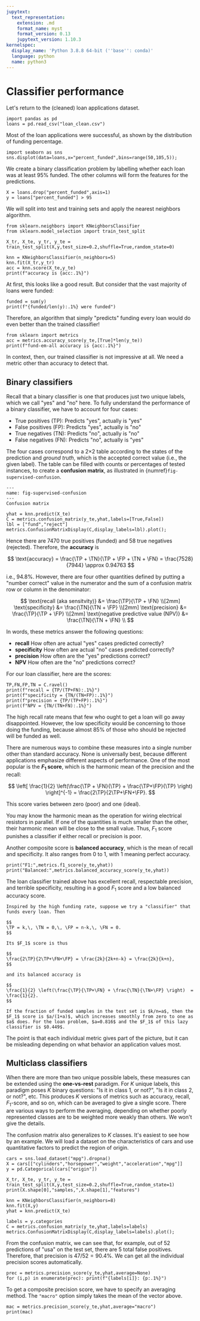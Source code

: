 ```yaml
---
jupytext:
  text_representation:
    extension: .md
    format_name: myst
    format_version: 0.13
    jupytext_version: 1.10.3
kernelspec:
  display_name: 'Python 3.8.8 64-bit (''base'': conda)'
  language: python
  name: python3
---
```


# Classifier performance

Let's return to the (cleaned) loan applications dataset.

```{code-cell} ipython3
import pandas as pd
loans = pd.read_csv("loan_clean.csv")
```

Most of the loan applications were successful, as shown by the distribution of funding percentage.

```{code-cell}
import seaborn as sns
sns.displot(data=loans,x="percent_funded",bins=range(50,105,5));
```

We create a binary classification problem by labelling whether each loan was at least 95% funded. The other columns will form the features for the predictions.

```{code-cell}
X = loans.drop("percent_funded",axis=1)
y = loans["percent_funded"] > 95
```

We will split into test and training sets and apply the nearest neighbors algorithm.

```{code-cell}
from sklearn.neighbors import KNeighborsClassifier
from sklearn.model_selection import train_test_split

X_tr, X_te, y_tr, y_te = train_test_split(X,y,test_size=0.2,shuffle=True,random_state=0)

knn = KNeighborsClassifier(n_neighbors=5)   
knn.fit(X_tr,y_tr) 
acc = knn.score(X_te,y_te)
print(f"accuracy is {acc:.1%}")
```

At first, this looks like a good result. But consider that the vast majority of loans were funded:

```{code-cell}
funded = sum(y)
print(f"{funded/len(y):.1%} were funded")
```

Therefore, an algorithm that simply "predicts" funding every loan would do even better than the trained classifier! 

```{code-cell}
from sklearn import metrics
acc = metrics.accuracy_score(y_te,[True]*len(y_te))
print(f"fund-em-all accuracy is {acc:.1%}")
```

In context, then, our trained classifier is not impressive at all. We need a metric other than accuracy to detect that.

## Binary classifiers

Recall that a binary classifier is one that produces just two unique labels, which we call "yes" and "no" here. To fully understand the performance of a binary classifier, we have to account for four cases:

* True positives (TP): Predicts "yes", actually is "yes"
* False positives (FP): Predicts "yes", actually is "no"
* True negatives (TN): Predicts "no", actually is "no"
* False negatives (FN): Predicts "no", actually is "yes"

The four cases correspond to a 2×2 table according to the states of the prediction and *ground truth*, which is the accepted correct value (i.e., the given label). The table can be filled with counts or percentages of tested instances, to create a **confusion matrix**, as illustrated in {numref}`fig-supervised-confusion`. 

```{figure} confusion.svg
---
name: fig-supervised-confusion
---
Confusion matrix
```

```{code-cell} ipython3
yhat = knn.predict(X_te)
C = metrics.confusion_matrix(y_te,yhat,labels=[True,False])
lbl = ["fund","reject"]
metrics.ConfusionMatrixDisplay(C,display_labels=lbl).plot();
```

Hence there are 7470 true positives (funded) and 58 true negatives (rejected). Therefore, the **accuracy** is 

$$
\text{accuracy} = \frac{\TP + \TN}{\TP + \FP + \TN + \FN} = \frac{7528}{7944} \approx 0.94763
$$

i.e., 94.8%. However, there are four other quantities defined by putting a "number correct" value in the numerator and the sum of a confusion matrix row or column in the denominator:

$$
\text{recall (aka sensitvity)} &= \frac{\TP}{\TP + \FN} \\[2mm]
\text{specificity} &= \frac{\TN}{\TN + \FP} \\[2mm] 
\text{precision} &= \frac{\TP}{\TP + \FP} \\[2mm] 
\text{negative predictive value (NPV)} &= \frac{\TN}{\TN + \FN} \\ 
$$

In words, these metrics answer the following questions:

* **recall** How often are actual "yes" cases predicted correctly?
* **specificity** How often are actual "no" cases predicted correctly?
* **precision** How often are the "yes" predictions correct?
* **NPV** How often are the "no" predictions correct?

For our loan classifier, here are the scores:

```{code-cell} ipython3
TP,FN,FP,TN = C.ravel()
print(f"recall = {TP/(TP+FN):.1%}")
print(f"specificity = {TN/(TN+FP):.1%}")
print(f"precision = {TP/(TP+FP):.1%}")
print(f"NPV = {TN/(TN+FN):.1%}")
```

The high recall rate means that few who ought to get a loan will go away disappointed. However, the low specificity would be concerning to those doing the funding, because almost 85% of those who should be rejected will be funded as well. 

There are numerous ways to combine these measures into a single number other than standard accuracy. None is universally best, because different applications emphasize different aspects of performance. One of the most popular is the **$F_1$ score**, which is the harmonic mean of the precision and the recall:

$$
\left[ \frac{1}{2} \left(\frac{\TP + \FN}{\TP} + \frac{\TP+\FP}{\TP} \right)  \right]^{-1} = \frac{2\TP}{2\TP+\FN+\FP}.
$$

This score varies between zero (poor) and one (ideal). 

You may know the harmonic mean as the operation for wiring electrical resistors in parallel. If one of the quantities is much smaller than the other, their harmonic mean will be close to the small value. Thus, $F_1$ score punishes a classifier if either recall or precision is poor. 

Another composite score is **balanced accuracy**, which is the mean of recall and specificity. It also ranges from 0 to 1, with 1 meaning perfect accuracy.

```{code-cell}
print("F1:",metrics.f1_score(y_te,yhat))
print("Balanced:",metrics.balanced_accuracy_score(y_te,yhat))
```

The loan classifier trained above has excellent recall, respectable precision, and terrible specificity, resulting in a good $F_1$ score and a low balanced accuracy score.

```{prf:example}
Inspired by the high funding rate, suppose we try a "classifier" that funds every loan. Then 

$$
\TP = k,\, \TN = 0,\, \FP = n-k,\, \FN = 0.
$$

Its $F_1$ score is thus

$$
\frac{2\TP}{2\TP+\FN+\FP} = \frac{2k}{2k+n-k} = \frac{2k}{k+n},
$$

and its balanced accuracy is 

$$
\frac{1}{2} \left(\frac{\TP}{\TP+\FN} + \frac{\TN}{\TN+\FP} \right)  = \frac{1}{2}.
$$

If the fraction of funded samples in the test set is $k/n=a$, then the $F_1$ score is $a/(1+a)$, which increases smoothly from zero to one as $a$ does. For the loan problem, $a=0.816$ and the $F_1$ of this lazy classifier is $0.449$. 
```

<!-- 
print("F1:",metrics.cohen_kappa_score(y_te,yhat))
print("F1:",metrics.matthews_corrcoef(y_te,yhat)) -->

The point is that each individual metric gives part of the picture, but it can be misleading depending on what behavior an application values most.

## Multiclass classifiers

When there are more than two unique possible labels, these measures can be extended using the **one-vs-rest** paradigm. For $K$ unique labels, this paradigm poses $K$ binary questions: "Is it in class 1, or not?", "Is it in class 2, or not?", etc. This produces $K$ versions of metrics such as accuracy, recall, $F_1$-score, and so on, which can be averaged to give a single score. There are various ways to perform the averaging, depending on whether poorly represented classes are to be weighted more weakly than others. We won't give the details.

The confusion matrix also generalizes to $K$ classes. It's easiest to see how by an example. We will load a dataset on the characteristics of cars and use quantitative factors to predict the region of origin. 

```{code-cell}
cars = sns.load_dataset("mpg").dropna()
X = cars[["cylinders","horsepower","weight","acceleration","mpg"]]
y = pd.Categorical(cars["origin"])

X_tr, X_te, y_tr, y_te = train_test_split(X,y,test_size=0.2,shuffle=True,random_state=1)
print(X.shape[0],"samples,",X.shape[1],"features")

knn = KNeighborsClassifier(n_neighbors=8)
knn.fit(X,y)
yhat = knn.predict(X_te)

labels = y.categories
C = metrics.confusion_matrix(y_te,yhat,labels=labels)
metrics.ConfusionMatrixDisplay(C,display_labels=labels).plot();
```

From the confusion matrix, we can see that, for example, out of 52 predictions of "usa" on the test set, there are 5 total false positives. Therefore, that precision is $47/52=90.4$%. We can get all the individual precision scores automatically.

```{code-cell}
prec = metrics.precision_score(y_te,yhat,average=None)
for (i,p) in enumerate(prec): print(f"{labels[i]}: {p:.1%}")
```

To get a composite precision score, we have to specify an averaging method. The `"macro"` option simply takes the mean of the vector above.

```{code-cell}
mac = metrics.precision_score(y_te,yhat,average="macro")
print(mac)
```
